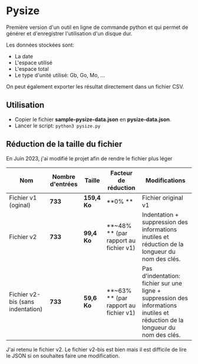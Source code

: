# Pysize

Première version d'un outil en ligne de commande python et qui permet de générer et d'enregistrer l'utilisation d'un disque dur.

Les données stockées sont:
- La date
- L'espace utilisé
- L'espace total
- Le type d'unité utilisé: Gb, Go, Mo, ...

On peut également exporter les résultat directement dans un fichier CSV.

## Utilisation
- Copier le fichier **sample-pysize-data.json** en **pysize-data.json**.
- Lancer le script: ```python3 pysize.py```

## Réduction de la taille du fichier
En Juin 2023, j'ai modifié le projet afin de rendre le fichier plus léger

| Nom                               | Nombre d'entrées | Taille       | Facteur de réduction                  | Modifications                                                |
| --------------------------------- | ---------------- | ------------ | ------------------------------------- | ------------------------------------------------------------ |
| Fichier v1 (oginal)               | **733**          | **159,4 Ko** | **0% **                               | Fichier original v1                                          |
| Fichier v2                        | **733**          | **99,4 Ko**  | **~48% ** (par rapport au fichier v1) | Indentation +  suppression des informations inutiles et réduction de la longueur du nom des clés. |
| Fichier v2-bis (sans indentation) | **733**          | **59,6 Ko**  | **~63% ** (par rapport au fichier v1) | Pas d'indentation: fichier sur une ligne +  suppression des informations inutiles et réduction de la longueur du nom des clés. |

J'ai retenu le fichier v2. Le fichier v2-bis est bien mais il est difficile de lire le JSON si on souhaites faire une modification.
